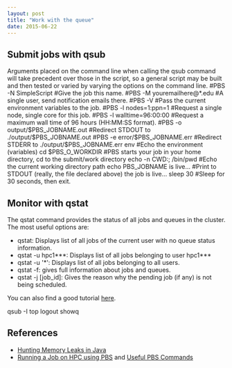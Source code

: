 ```yaml
---
layout: post
title: "Work with the queue"
date: 2015-06-22
---
```

<h2>Submit jobs with qsub</h2>
Arguments placed on the command line when calling the qsub command will take precedent over those in the script, so a general script may be built and then tested or varied by varying the options on the command line.
#PBS -N SimpleScript                    #Give the job this name.
#PBS -M youremailhere@*.edu             #A single user, send notification emails there.
#PBS -V                                 #Pass the current environment variables to the job.
#PBS -l nodes=1:ppn=1                   #Request a single node, single core for this job.
#PBS -l walltime=96:00:00               #Request a maximum wall time of 96 hours (HH:MM:SS format).
#PBS -o output/$PBS_JOBNAME.out         #Redirect STDOUT to ./output/$PBS_JOBNAME.out
#PBS -e error/$PBS_JOBNAME.err          #Redirect STDERR to ./output/$PBS_JOBNAME.err
env                                     #Echo the environment (variables)
cd $PBS_O_WORKDIR                       #PBS starts your job in your home directory, cd to the submit/work directory
echo -n CWD:; /bin/pwd                  #Echo the current working directory path
echo PBS_JOBNAME is live…               #Print to STDOUT (really, the file declared above) the job is live…
sleep 30                                #Sleep for 30 seconds, then exit.

<h2>Monitor with qstat</h2>
The qstat command provides the status of all jobs and queues in the cluster. The most useful options are:
<ul>
<li>qstat: Displays list of all jobs of the current user with no queue status information.</li>
<li>qstat -u hpc1***: Displays list of all jobs belonging to user hpc1***</li>
<li>qstat -u '*': Displays list of all jobs belonging to all users.</li>
<li>qstat -f: gives full information about jobs and queues.</li>
<li>qstat -j [job_id]: Gives the reason why the pending job (if any) is not being scheduled.</li>
</ul>
You can also find a good tutorial <a href="http://web.mit.edu/longjobs/www/status.html">here</a>.


qsub -I
top
logout
showq

<h2>References</h2>
<ul>
<li><a href="http://www.toptal.com/java/hunting-memory-leaks-in-java">Hunting Memory Leaks in Java</a></li>
<li><a href="https://hpcc.usc.edu/support/documentation/running-a-job-on-the-hpcc-cluster-using-pbs/">Running a Job on HPC using PBS</a> and <a href="https://hpcc.usc.edu/support/documentation/useful-pbs-commands/">Useful PBS Commands</a></li>
</ul>
